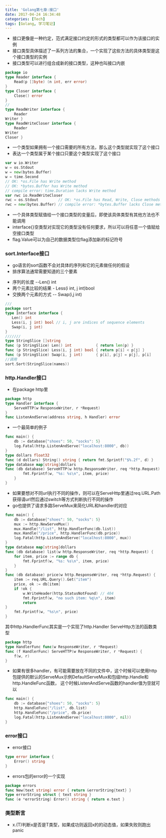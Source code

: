 ```yaml
---
title: 'Golang第七章:接口'
date: 2017-04-24 16:34:48
categories: [Tech]
tags: [Golang, 学习笔记]
---
```

* 接口更像是一种约定，范式满足接口约定的形式的类型都可以作为该接口的实例
* 接口类型具体描述了一系列方法的集合，一个实现了这些方法的具体类型是这个接口类型的实例
* 接口类型可以进行组合成新的接口类型，这种也叫接口内嵌
```go
package io
type Reader interface {
    Read(p []byte) (n int, err error)
}
type Closer interface {
    Close() error
}
//
type ReadWriter interface {
    Reader
Writer }
type ReadWriteCloser interface {
    Reader
Writer
Closer }
```

<!--more-->

* 一个类型如果拥有一个接口需要的所有方法，那么这个类型就实现了这个接口
* 表达一个类型属于某个接口只要这个类型实现了这个接口
```go
var w io.Writer
w = os.Stdout
w = new(bytes.Buffer)
w = time.Second
// OK: *os.File has Write method
// OK: *bytes.Buffer has Write method
// compile error: time.Duration lacks Write method
var rwc io.ReadWriteCloser
rwc = os.Stdout         // OK: *os.File has Read, Write, Close methods
rwc = new(bytes.Buffer) // compile error: *bytes.Buffer lacks Close method
```
* 一个具体类型赋值给一个接口类型的变量后，即使该具体类型有其他方法也不能调用
* interface{}空类型对实现它的类型没有任何要求，所以可以将任意一个值赋给空接口类型
* flag.Value可以为自己的数据类型位flag添加新的标记符号


### sort.Interface接口
* go语言的sort函数不会对具体的序列和它的元素做任何的假设
* 排序算法通常需要知道的三个要素
 - 序列的长度 --Len() int
 - 两个元素比较的结果 - Less(i int, j int)bool
 - 交换两个元素的方式 -- Swap(i,j int)
 
 ```go
 ///
 package sort
type Interface interface {
    Len() int
    Less(i, j int) bool // i, j are indices of sequence elements
    Swap(i, j int)
}
///////
type StringSlice []string
func (p StringSlice) Len() int           { return len(p) }
func (p StringSlice) Less(i, j int) bool { return p[i] < p[j] }
func (p StringSlice) Swap(i, j int)      { p[i], p[j] = p[j], p[i] 
//调用
sort.Sort(StringSlice(names))
 ```
 
 
 ### http.Handler接口
* 在package http里
```go
package http
type Handler interface {
    ServeHTTP(w ResponseWriter, r *Request)
}
func ListenAndServe(address string, h Handler) error
```
* 一个最简单的例子
```go
func main() {
    db := database{"shoes": 50, "socks": 5}
    log.Fatal(http.ListenAndServe("localhost:8000", db))
}
type dollars float32
func (d dollars) String() string { return fmt.Sprintf("$%.2f", d) }
type database map[string]dollars
func (db database) ServeHTTP(w http.ResponseWriter, req *http.Request) { for item, price := range db {
        fmt.Fprintf(w, "%s: %s\n", item, price)
    }
}
```
* 如果要想对不同url执行不同的操作，则可以在ServeHttp里通过req.URL.Path获得请url然后通过switch等方式判断执行不同的操作
* go也提供了请求多路ServeMux来简化URL和handler的对应
```go
func main() {
    db := database{"shoes": 50, "socks": 5}
    mux := http.NewServeMux()
    mux.Handle("/list", http.HandlerFunc(db.list))
    mux.Handle("/price", http.HandlerFunc(db.price))
    log.Fatal(http.ListenAndServe("localhost:8000", mux))
}
type database map[string]dollars
func (db database) list(w http.ResponseWriter, req *http.Request) {
    for item, price := range db {
        fmt.Fprintf(w, "%s: %s\n", item, price)
    }
}
func (db database) price(w http.ResponseWriter, req *http.Request) {
    item := req.URL.Query().Get("item")
    price, ok := db[item]
    if !ok {
        w.WriteHeader(http.StatusNotFound) // 404
        fmt.Fprintf(w, "no such item: %q\n", item)
        return
}
    fmt.Fprintf(w, "%s\n", price)
}
```
其中http.HandlerFunc其实是一个实现了http.Handler ServeHttp方法的函数类型
```go
package http
type HandlerFunc func(w ResponseWriter, r *Request)
func (f HandlerFunc) ServeHTTP(w ResponseWriter, r *Request) {
    f(w, r)
}
```
* 如果有很多handler，有可能需要放在不同的文件中，这个时候可以使用http包提供的默认的ServeMux示例DefaultServeMux和包级http.Handle和http.HandleFunc函数， 这个时候ListenAndServe函数的handler值为空就可以
```go
func main() {
    db := database{"shoes": 50, "socks": 5}
    http.HandleFunc("/list", db.list)
    http.HandleFunc("/price", db.price)
    log.Fatal(http.ListenAndServe("localhost:8000", nil))
}
```
 
### error接口
* error接口
```go
type error interface {
    Error() string
}
```
* errors包的error的一个实现
```go
package errors
func New(text string) error { return &errorString{text} }
type errorString struct { text string }
func (e *errorString) Error() string { return e.text }
```
### 类型断言
* x.(T)判断x是否是T类型，如果成功则返回x的的动态值，如果失败则跑出panic